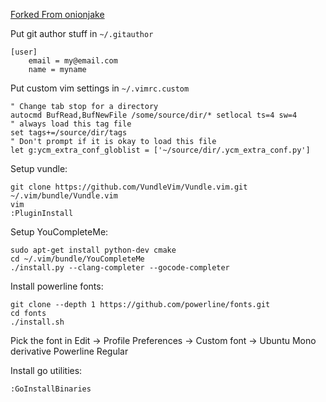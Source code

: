 [Forked From onionjake](https://github.com/onionjake)


Put git author stuff in `~/.gitauthor`
```
[user]
	email = my@email.com
	name = myname
```

Put custom vim settings in `~/.vimrc.custom`

```
" Change tab stop for a directory
autocmd BufRead,BufNewFile /some/source/dir/* setlocal ts=4 sw=4
" always load this tag file
set tags+=/source/dir/tags
" Don't prompt if it is okay to load this file
let g:ycm_extra_conf_globlist = ['~/source/dir/.ycm_extra_conf.py']
```


Setup vundle:

```
git clone https://github.com/VundleVim/Vundle.vim.git ~/.vim/bundle/Vundle.vim
vim
:PluginInstall
```

Setup YouCompleteMe:

```
sudo apt-get install python-dev cmake
cd ~/.vim/bundle/YouCompleteMe
./install.py --clang-completer --gocode-completer
```

Install powerline fonts:

```
git clone --depth 1 https://github.com/powerline/fonts.git
cd fonts
./install.sh
```

Pick the font in Edit -> Profile Preferences -> Custom font -> Ubuntu Mono derivative Powerline Regular

Install go utilities:

```
:GoInstallBinaries
```

